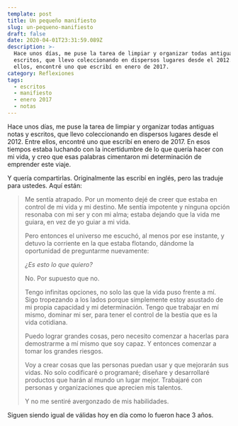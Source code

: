 ```yaml
---
template: post
title: Un pequeño manifiesto
slug: un-pequeno-manifiesto
draft: false
date: 2020-04-01T23:31:59.089Z
description: >-
  Hace unos días, me puse la tarea de limpiar y organizar todas antiguas notas y
  escritos, que llevo coleccionando en dispersos lugares desde el 2012. Entre
  ellos, encontré uno que escribí en enero de 2017.
category: Reflexiones
tags:
  - escritos
  - manifiesto
  - enero 2017
  - notas
---
```


Hace unos días, me puse la tarea de limpiar y organizar todas antiguas notas y escritos, que llevo coleccionando en dispersos lugares desde el 2012. Entre ellos, encontré uno que escribí en enero de 2017. En esos tiempos estaba luchando con la incertidumbre de lo que quería hacer con mi vida, y creo que esas palabras cimentaron mi determinación de emprender este viaje.

Y quería compartirlas. Originalmente las escribí en inglés, pero las traduje para ustedes. Aquí están:

> Me sentía atrapado. Por un momento dejé de creer que estaba en control de mi vida y mi destino. Me sentía impotente y ninguna opción resonaba con mi ser y con mi alma; estaba dejando que la vida me guiara, en vez de yo guiar a mi vida.
>
> Pero entonces el universo me escuchó, al menos por ese instante, y detuvo la corriente en la que estaba flotando, dándome la oportunidad de preguntarme nuevamente:
>
> _¿Es esto lo que quiero?_
>
> No. Por supuesto que no.
>
> Tengo infinitas opciones, no solo las que la vida puso frente a mí. Sigo tropezando a los lados porque simplemente estoy asustado de mi propia capacidad y mi determinación. Tengo que trabajar en mí mismo, dominar mi ser, para tener el control de la bestia que es la vida cotidiana.
>
> Puedo lograr grandes cosas, pero necesito comenzar a hacerlas para demostrarme a mí mismo que soy capaz. Y entonces comenzar a tomar los grandes riesgos.
>
> Voy a crear cosas que las personas puedan usar y que mejorarán sus vidas. No solo codificaré o programaré; diseñare y desarrollaré productos que harán al mundo un lugar mejor. Trabajaré con personas y organizaciones que aprecien mis talentos.
>
> Y no me sentiré avergonzado de mis habilidades.

Siguen siendo igual de válidas hoy en día como lo fueron hace 3 años.

